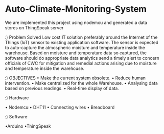 # Auto-Climate-Monitoring-System
We are implemented this project using nodemcu and generated a data stores on ThingSpeak server

:)  Problem Solved
Low cost IT solution preferably around the Internet of the Things (IoT) sensor to existing application software. 
The sensor is expected to auto-capture the atmospheric moisture and temperature inside the warehouse.
Based on moisture and temperature data so captured, the software should do appropriate data analytics 
send a timely alert to concern officials of CWC for mitigation and remedial actions arising due to moisture and temperature inside the warehouse. 

:)	OBJECTIVES 
•	Make the current system obsolete. 
•	Reduce human intervention. 
•	Make centralized for the whole Warehouse. 
•	Analysing data based on previous readings. 
•	Real-time display of data.

:)  Hardware 

• Nodemcu
• DHT11
• Connecting wires
• Breadboard

:)  Software

•Arduino 
•ThingSpeak
